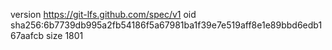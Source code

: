 version https://git-lfs.github.com/spec/v1
oid sha256:6b7739db995a2fb54186f5a67981ba1f39e7e519aff8e1e89bbd6edb167aafcb
size 1801
